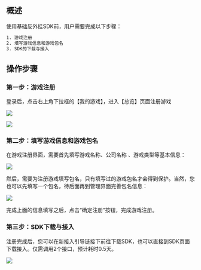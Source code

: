 ## 概述

使用基础反外挂SDK前，用户需要完成以下步骤：

```xml
1. 游戏注册
2. 填写游戏信息和游戏包名
3. SDK的下载与接入
```

## 操作步骤

### 第一步：游戏注册

登录后，点击右上角下拉框的【我的游戏】，进入【总览】页面注册游戏

![](/docs/ACE-doc/10_mobile-SDK/20/1.png)

![](/docs/ACE-doc/10_mobile-SDK/20/2.png)

### 第二步：填写游戏信息和游戏包名

在游戏注册界面，需要首先填写游戏名称、公司名称 、游戏类型等基本信息：

![](/docs/ACE-doc/10_mobile-SDK/20/3.png)

然后，需要为注册游戏填写包名，只有填写过的游戏包名才会得到保护。当然，您也可以先填写一个包名，待后面再到管理界面完善包名信息：

![](/docs/ACE-doc/10_mobile-SDK/20/4.png )

完成上面的信息填写之后，点击“确定注册”按钮，完成游戏注册。

### 第三步：SDK下载与接入

注册完成后，您可以在新接入引导链接下前往下载SDK，也可以直接到SDK页面下载接入。仅需调用2个接口，预计耗时0.5天。

![](/docs/ACE-doc/10_mobile-SDK/20/5.png)

